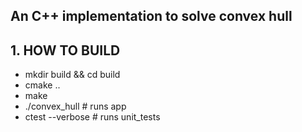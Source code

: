## An C++ implementation to solve convex hull 


## 1. HOW TO BUILD
- mkdir build && cd build
- cmake ..
- make
- ./convex_hull     # runs app
- ctest --verbose   # runs unit_tests